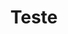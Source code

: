 ---
title: "Teste"
export_on_save:
  pancoc: true
output:
  pdf_document:
    path: ./aluguelQuadraDiagramClass.wsd
---